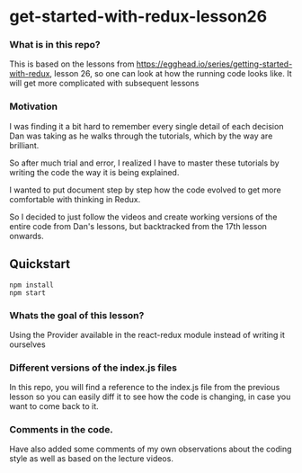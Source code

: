 # get-started-with-redux-lesson26

### What is in this repo? 
This is based on the lessons from https://egghead.io/series/getting-started-with-redux, lesson 26,
so one can look at how the running code looks like. It will get more complicated with subsequent 
lessons


### Motivation 

I was finding it a bit hard to remember every single detail of each decision Dan was taking 
as he walks through the tutorials, which by the way are brilliant. 

So after much trial and error, I realized I have to master these tutorials by 
writing the code the way it is being explained. 

I wanted to put document step by step how the code evolved to get more comfortable with thinking in Redux.

So I decided to just follow the videos and create working versions of the entire code from Dan's lessons,
but backtracked from the 17th lesson onwards. 


## Quickstart

```
npm install
npm start 
```

### Whats the goal of this lesson? 

Using the Provider available in the react-redux module instead of writing it ourselves

### Different versions of the index.js files 

In this repo, you will find a reference to the index.js file from the previous lesson so you can 
easily diff it to see how the code is changing, in case you want to come back to it.


### Comments in the code.

Have also added some comments of my own observations about the coding style as well as based on the 
lecture videos. 
